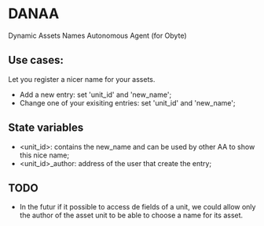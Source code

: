 # DANAA
Dynamic Assets Names Autonomous Agent  (for Obyte)

## Use cases:
Let you register a nicer name for your assets.
* Add a new entry: set 'unit_id' and 'new_name';
* Change one of your exisiting entries: set 'unit_id' and 'new_name';

## State variables
* <unit_id>: contains the new_name and can be used by other AA to show this nice name;
* <unit_id>_author: address of the user that create the entry;

## TODO
* In the futur if it possible to access de fields of a unit, we could allow only the author of the asset unit to be able to choose a name for its asset.

